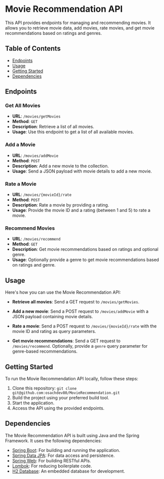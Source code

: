 # Movie Recommendation API

This API provides endpoints for managing and recommending movies. It allows you to retrieve movie data, add movies, rate movies, and get movie recommendations based on ratings and genres.

## Table of Contents

- [Endpoints](#endpoints)
- [Usage](#usage)
- [Getting Started](#getting-started)
- [Dependencies](#dependencies)

## Endpoints

### Get All Movies

- **URL**: `/movies/getMovies`
- **Method**: `GET`
- **Description**: Retrieve a list of all movies.
- **Usage**: Use this endpoint to get a list of all available movies.

### Add a Movie

- **URL**: `/movies/addMovie`
- **Method**: `POST`
- **Description**: Add a new movie to the collection.
- **Usage**: Send a JSON payload with movie details to add a new movie.

### Rate a Movie

- **URL**: `/movies/{movieId}/rate`
- **Method**: `POST`
- **Description**: Rate a movie by providing a rating.
- **Usage**: Provide the movie ID and a rating (between 1 and 5) to rate a movie.

### Recommend Movies

- **URL**: `/movies/recommend`
- **Method**: `GET`
- **Description**: Get movie recommendations based on ratings and optional genre.
- **Usage**: Optionally provide a genre to get movie recommendations based on ratings and genre.

## Usage

Here's how you can use the Movie Recommendation API:

- **Retrieve all movies**: Send a GET request to `/movies/getMovies`.

- **Add a new movie**: Send a POST request to `/movies/addMovie` with a JSON payload containing movie details.

- **Rate a movie**: Send a POST request to `/movies/{movieId}/rate` with the movie ID and rating as query parameters.

- **Get movie recommendations**: Send a GET request to `/movies/recommend`. Optionally, provide a `genre` query parameter for genre-based recommendations.

## Getting Started

To run the Movie Recommendation API locally, follow these steps:

1. Clone this repository: `git clone git@github.com:osachdev80/MovieRecommendation.git`
2. Build the project using your preferred build tool.
3. Start the application.
4. Access the API using the provided endpoints.

## Dependencies

The Movie Recommendation API is built using Java and the Spring Framework. It uses the following dependencies:

- [Spring Boot](https://spring.io/projects/spring-boot): For building and running the application.
- [Spring Data JPA](https://spring.io/projects/spring-data-jpa): For data access and persistence.
- [Spring Web](https://spring.io/projects/spring-web): For building RESTful APIs.
- [Lombok](https://projectlombok.org/): For reducing boilerplate code.
- [H2 Database](https://www.h2database.com/html/main.html): An embedded database for development.


